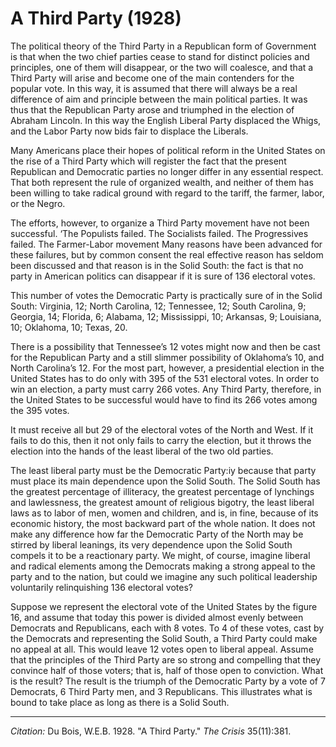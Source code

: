 # A Third Party (1928)



The political theory of the Third Party in a Republican form of Government is that when the two chief parties cease to stand for distinct policies and principles, one of them will disappear, or the two will coalesce, and that a Third Party will arise and become one of the main contenders for the popular vote. In this way, it is assumed that there will always be a real difference of aim and principle between the main political parties. It was thus that the Republican Party arose and triumphed in the election of Abraham Lincoln. In this way the English Liberal Party displaced the Whigs, and the Labor Party now bids fair to displace the Liberals.

Many Americans place their hopes of political reform in the United States on the rise of a Third Party which will register the fact that the present Republican and Democratic parties no longer differ in any essential respect. That both represent the rule of organized wealth, and neither of them has been willing to take radical ground with regard to the tariff, the farmer, labor, or the Negro.

The efforts, however, to organize a Third Party movement have not been successful. ‘The Populists failed. The Socialists failed. The Progressives failed. The Farmer-Labor movement Many reasons have been advanced for these failures, but by common consent the real effective reason has seldom been discussed and that reason is in the Solid South: the fact is that no party in American politics can disappear if it is sure of 136 electoral votes.

This number of votes the Democratic Party is practically sure of in the Solid South: Virginia, 12; North Carolina, 12; Tennessee, 12; South Carolina, 9; Georgia, 14; Florida, 6; Alabama, 12; Mississippi, 10; Arkansas, 9; Louisiana, 10; Oklahoma, 10; Texas, 20.

There is a possibility that Tennessee’s 12 votes might now and then be cast for the Republican Party and a still slimmer possibility of Oklahoma’s 10, and North Carolina’s 12. For the most part, however, a presidential election in the United States has to do only with 395 of the 531 electoral votes. In order to win an election, a party must carry 266 votes. Any Third Party, therefore, in the United States to be successful would have to find its 266 votes among the 395 votes.

It must receive all but 29 of the electoral votes of the North and West. If it fails to do this, then it not only fails to carry the election, but it throws the election into the hands of the least liberal of the two old parties.

The least liberal party must be the Democratic Party:iy because that party must place its main dependence upon the Solid South. The Solid South has the greatest percentage of illiteracy, the greatest percentage of lynchings and lawlessness, the greatest amount of religious bigotry, the least liberal laws as to labor of men, women and children, and is, in fine, because of its economic history, the most backward part of the whole nation. It does not make any difference how far the Democratic Party of the North may be stirred by liberal leanings, its very dependence upon the Solid South compels it to be a reactionary party. We might, of course, imagine liberal and radical elements among the Democrats making a strong appeal to the party and to the nation, but could we imagine any such political leadership voluntarily relinquishing 136 electoral votes?

Suppose we represent the electoral vote of the United States by the figure 16, and assume that today this power is divided almost evenly between Democrats and Republicans, each with 8 votes. To 4 of these votes, cast by the Democrats and representing the Solid South, a Third Party could make no appeal at all. This would leave 12 votes open to liberal appeal. Assume that the principles of the Third Party are so strong and compelling that they convince half of those voters; that is, half of those open to conviction. What is the result? The result is the triumph of the Democratic Party by a vote of 7 Democrats, 6 Third Party men, and 3 Republicans. This illustrates what is bound to take place as long as there is a Solid South.

_________________
*Citation:* Du Bois, W.E.B. 1928. "A Third Party." *The Crisis*  35(11):381.